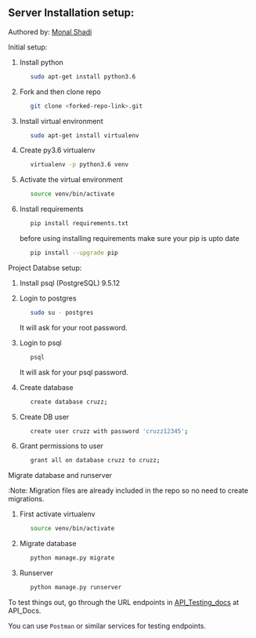 ## Server Installation setup:

Authored by: [Monal Shadi](https://github.com/Monal5031)

Initial setup:

1. Install python
    ```bash
       sudo apt-get install python3.6
    ```

2. Fork and then clone repo
    ```bash
       git clone <forked-repo-link>.git
    ```

3. Install virtual environment
    ```bash
       sudo apt-get install virtualenv
    ```

4. Create py3.6 virtualenv
    ```bash
       virtualenv -p python3.6 venv
    ```

5. Activate the virtual environment
    ```bash
       source venv/bin/activate
    ```

6. Install requirements
    ```bash
       pip install requirements.txt 
    ```
    
    before using installing requirements make sure your pip is upto date
    ```bash
       pip install --upgrade pip
    ```

Project Databse setup:
1. Install psql (PostgreSQL) 9.5.12

2. Login to postgres
    ```bash
       sudo su - postgres
    ```
    It will ask for your root password.

3. Login to psql
    ```bash
       psql
    ```
    It will ask for your psql password.

4. Create database
    ```bash
       create database cruzz;
    ```

5. Create DB user
    ```bash
       create user cruzz with password 'cruzz12345';
    ```

6. Grant permissions to user
    ```bash
       grant all on database cruzz to cruzz;
    ```


Migrate database and runserver

:Note: Migration files are already included in the repo so no need to create migrations.

1. First activate virtualenv
    ```bash
       source venv/bin/activate
    ```

2. Migrate database
    ```bash
       python manage.py migrate
    ```

3. Runserver
    ```bash
       python manage.py runserver
    ```


To test things out, go through the URL endpoints in [API_Testing_docs](API_Docs.md) at API_Docs.

You can use `Postman` or similar services for testing endpoints.
